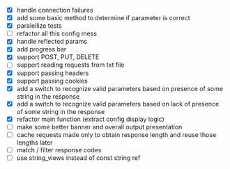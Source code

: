 - [x] handle connection failures
- [x] add some basic method to determine if parameter is correct 
- [x] paralellize tests
- [ ] refactor all this config mess
- [x] handle reflected params
- [x] add progress bar
- [x] support POST, PUT, DELETE
- [ ] support reading requests from txt file
- [x] support passing headers
- [x] support passing cookies
- [x] add a switch to recognize valid parameters based on presence of some string in the response
- [x] add a switch to recognize valid parameters based on lack of presence of some string in the response
- [x] refactor main function (extract config display logic)
- [ ] make some better banner and overall output presentation
- [ ] cache requests made only to obtain response length and reuse those lengths later
- [ ] match / filter response codes
- [ ] use string_views instead of const string ref
